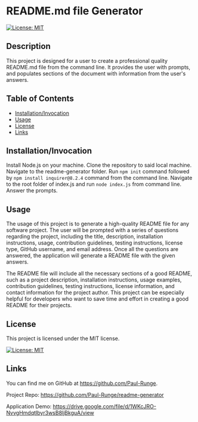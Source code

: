 # README.md file Generator
[![License: MIT](https://img.shields.io/badge/License-MIT-yellow.svg)](https://opensource.org/licenses/MIT)

## Description

This project is designed for a user to create a professional quality README.md file from the command line.  It provides the user with prompts, and populates sections of the document with information from the user's answers.

## Table of Contents

- [Installation/Invocation](#installationinvocation)
- [Usage](#usage)
- [License](#license)
- [Links](#links)

## Installation/Invocation

Install Node.js on your machine.  Clone the repository to said local machine.  Navigate to the readme-generator folder.  Run `npm init` command followed by `npm install inquirer@8.2.4` command from the command line.  Navigate to the root folder of index.js and run `node index.js` from command line.  Answer the prompts.

## Usage

The usage of this project is to generate a high-quality README file for any software project. The user will be prompted with a series of questions regarding the project, including the title, description, installation instructions, usage, contribution guidelines, testing instructions, license type, GitHub username, and email address. Once all the questions are answered, the application will generate a README file with the given answers. 

The README file will include all the necessary sections of a good README, such as a project description, installation instructions, usage examples, contribution guidelines, testing instructions, license information, and contact information for the project author. This project can be especially helpful for developers who want to save time and effort in creating a good README for their projects.

## License

This project is licensed under the MIT license.

[![License: MIT](https://img.shields.io/badge/License-MIT-yellow.svg)](https://opensource.org/licenses/MIT)

## Links

You can find me on GitHub at https://github.com/Paul-Runge.

Project Repo: https://github.com/Paul-Runge/readme-generator

Application Demo: https://drive.google.com/file/d/1WKcJRO-NvvgHmdqtIbyr3wsB8ljBkguA/view

